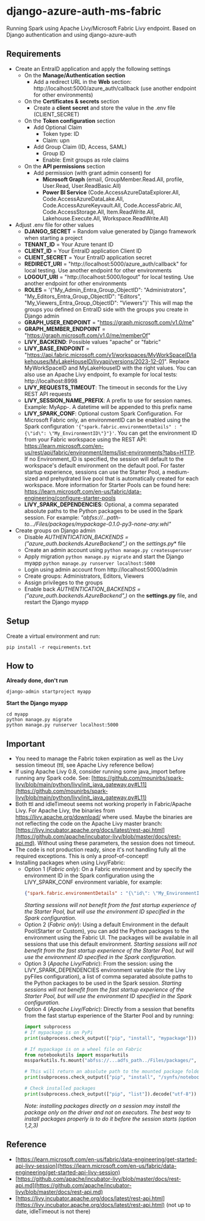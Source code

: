 # django-azure-auth-ms-fabric
Running Spark using Apache Livy/Microsoft Fabric Livy endpoint. Based on Django authentication and using django-azure-auth

## Requirements
- Create an EntraID application and apply the following settings
    - On the **Manage/Authentication section**
        - Add a redirect URL in the **Web** section: http://localhost:5000/azure_auth/callback (use another endpoint for other environments)
    - On the **Certificates & secrets** section
        - Create a **client secret** and store the value in the .env file (CLIENT_SECRET)
    - On the **Token configuration** section
        - Add Optional Claim
            - Token type: ID
            - Claim: upn
        - Add Group Claim (ID, Access, SAML)
            - Group ID
            - Enable: Emit groups as role claims
    - On the **API permissions** section
        - Add permission (with grant admin consent) for
            - **Microsoft Graph** (email, GroupMember.Read.All, profile, User.Read, User.ReadBasic.All)
            - **Power BI Service** (Code.AccessAzureDataExplorer.All, Code.AccessAzureDataLake.All, Code.AccessAzureKeyvault.All, Code.AccessFabric.All, Code.AccessStorage.All, Item.ReadWrite.All, Lakehouse.Execute.All, Workspace.ReadWrite.All)
- Adjust .env file for other values
    - **DJANGO_SECRET** = Random value generated by Django framework when starting a project
    - **TENANT_ID** = Your Azure tenant ID
    - **CLIENT_ID** = Your EntraID application Client ID
    - **CLIENT_SECRET** = Your EntraID application secret
    - **REDIRECT_URI** = "http://localhost:5000/azure_auth/callback" for local testing. Use another endpoint for other environments
    - **LOGOUT_URI** = "http://localhost:5000/logout" for local testing. Use another endpoint for other environments
    - **ROLES** = '{"My_Admin_Entra_Group_ObjectID": "Administrators", "My_Editors_Entra_Group_ObjectID": "Editors", "My_Viewers_Entra_Group_ObjectID": "Viewers"}' This will map the groups you defined on EntraID side with the groups you create in Django admin
    - **GRAPH_USER_ENDPOINT** = "https://graph.microsoft.com/v1.0/me"
    - **GRAPH_MEMBER_ENDPOINT** = "https://graph.microsoft.com/v1.0/me/memberOf"
    - **LIVY_BACKEND**: Possible values "apache" or "fabric"
    - **LIVY_BASE_ENDPOINT** = "https://api.fabric.microsoft.com/v1/workspaces/MyWorkSpaceID/lakehouses/MyLakeHouseID/livyapi/versions/2023-12-01". Replace MyWorkSpaceID and MyLakeHouseID with the right values. You can also use an Apache Livy endpoint, fo example for local tests: http://localhost:8998
    - **LIVY_REQUESTS_TIMEOUT**: The timeout in seconds for the Livy REST API requests
    - **LIVY_SESSION_NAME_PREFIX**: A prefix to use for session names. Example: MyApp-. A datetime will be appended to this prefix name
    - **LIVY_SPARK_CONF**: Optional custom Spark Configuration.
    For Microsoft Fabric only, an environmentID can be enabled using the Spark configuration ```'{"spark.fabric.environmentDetails" : "{\"id\": \"My_EnvironmentID\"}"}'```. You can get the environment ID from your Fabric workspace using the REST API: https://learn.microsoft.com/en-us/rest/api/fabric/environment/items/list-environments?tabs=HTTP. If no Environment_ID is specified, the session will default to the workspace's default environment on the default pool. For faster startup experience, sessions can use the Starter Pool, a medium-sized and prehydrated live pool that is automatically created for each workspace. More information for Starter Pools can be found here: https://learn.microsoft.com/en-us/fabric/data-engineering/configure-starter-pools
    - **LIVY_SPARK_DEPENDENCIES**: Optional, a comma separated absolute paths to the Python packages to be used in the Spark session. For example: *"abfss://...path-to.../Files/packages/mypackage-0.1.0-py3-none-any.whl"*
- Create groups on Django admin
    - Disable *AUTHENTICATION_BACKENDS = ("azure_auth.backends.AzureBackend",)* on the *settings.py** file
    - Create an admin account using ```python manage.py createsuperuser```
    - Apply migration ```python manage.py migrate``` and start the Django myapp ```python manage.py runserver localhost:5000```
    - Login using admin account from http://localhost:5000/admin
    - Create groups: Administrators, Editors, Viewers
    - Assign privileges to the groups
    - Enable back *AUTHENTICATION_BACKENDS = ("azure_auth.backends.AzureBackend",)* on the **settings.py** file, and restart the Django myapp

## Setup
Create a virtual environment and run:
```
pip install -r requirements.txt
```

## How to
**Already done, don't run**
```
django-admin startproject myapp
```

**Start the Django myapp**
```
cd myapp
python manage.py migrate
python manage.py runserver localhost:5000
```

## Important
- You need to manage the Fabric token expiration as well as the Livy session timeout (ttl, see Apache Livy reference bellow)
- If using Apache Livy 0.8, consider running some java_import before running any Spark code. See: [https://github.com/mounirbs/spark-livy/blob/main/python/livy/init_java_gateway.py#L11](https://github.com/mounirbs/spark-livy/blob/main/python/livy/init_java_gateway.py#L11) 
- Both ttl and idleTimeout seems not working properly in Fabric/Apache Livy. For Apache Livy, the binaries from https://livy.apache.org/download/ where used. Maybe the binaries are not reflecting the code on the Apache Livy master branch: [https://livy.incubator.apache.org/docs/latest/rest-api.html](https://github.com/apache/incubator-livy/blob/master/docs/rest-api.md). Without using these parameters, the session does not timeout.
- The code is not production ready, since it's not handling fully all the required exceptions. This is only a proof-of-concept!
- Installing packages when using Livy/Fabric:
    - Option 1 (*Fabric only*): On a Fabric environment and by specify the environment ID in the Spark configuration using the LIVY_SPARK_CONF environment variable, for example: 
      ```json
      {"spark.fabric.environmentDetails" : "{\"id\": \"My_EnvironmentID\"}"}
      ```
      *Starting sessions will not benefit from the fast startup experience of the Starter Pool, but will use the environment ID specified in the Spark configuration.*
    - Option 2 (*Fabric only*): Using a default Environment in the default Pool(Starter or Custom), you can add the Python packages to the environment using the Fabric UI. The packages will be available in all sessions that use this default environment. *Starting sessions will not benefit from the fast startup experience of the Starter Pool, but will use the environment ID specified in the Spark configuration.*
    - Option 3 (*Apache Livy/Fabric*): From the session: using the LIVY_SPARK_DEPENDENCIES environment variable (for the Livy pyFiles configuration), a list of comma separated absolute paths to the Python packages to be used in the Spark session.
    *Starting sessions will not benefit from the fast startup experience of the Starter Pool, but will use the environment ID specified in the Spark configuration.*
    - Option 4 (*Apache Livy/Fabric*): Directly from a session that benefits from the fast startup experience of the Starter Pool and by running:
      ```python
      import subprocess
      # If mypackage is on PyPi
      print(subprocess.check_output(["pip", "install", "mypackage"]))

      # If mypackage is on a wheel file on Fabric
      from notebookutils import mssparkutils  
      mssparkutils.fs.mount("abfss://...adfs_path../Files/packages/", "/packages")
      
      # This will return an absolute path to the mounted package folder (/synfs/notebook/xxx-yyy-zzz/packages)
      print(subprocess.check_output(["pip", "install", "/synfs/notebook/xxx-yyy-zzz/packages/mypackage-0.1.0-py3-none-any.whl"]))

      # Check installed packages      
      print(subprocess.check_output(["pip", "list"]).decode("utf-8"))
      ```
      *Note: installing packages directly on a session may install the package only on the driver and not on executors. The best way to install packages properly is to do it before the session starts (option 1,2,3)*

## Reference
- [https://learn.microsoft.com/en-us/fabric/data-engineering/get-started-api-livy-session](https://learn.microsoft.com/en-us/fabric/data-engineering/get-started-api-livy-session)
- [https://github.com/apache/incubator-livy/blob/master/docs/rest-api.md](https://github.com/apache/incubator-livy/blob/master/docs/rest-api.md)
- [https://livy.incubator.apache.org/docs/latest/rest-api.html](https://livy.incubator.apache.org/docs/latest/rest-api.html) (not up to date, idleTimeout is not there)
